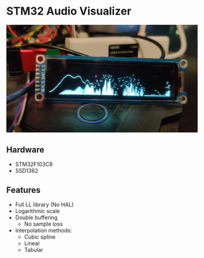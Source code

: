 # STM32 Audio Visualizer
![](img.jpg)

## Hardware
- STM32F103C8
- SSD1362

## Features
- Full LL library (No HAL)
- Logarithmic scale
- Double buffering
    - No sample loss
- Interpolation methods:
    - Cubic spline 
    - Linear
    - Tabular

